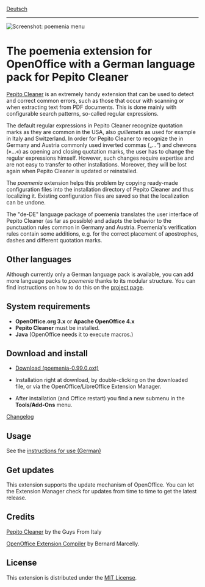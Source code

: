 [Deutsch](index)

--------------------------

![Screenshot: poemenia menu](Screenshots/menu-en.png)

# The poemenia extension for OpenOffice with a German language pack for Pepito Cleaner

[Pepito Cleaner](https://pepitoweb.altervista.org/pepito_cleaner/index.php) is an extremely handy extension that can be used to detect and correct common errors, such as those that occur with scanning or when extracting text from PDF documents. This is done mainly with configurable search patterns, so-called regular expressions. 

The default regular expressions in Pepito Cleaner recognize quotation marks as they are common in the USA, also  _guillemets_  as used for example in Italy and Switzerland. In order for Pepito Cleaner to recognize the in Germany and Austria commonly used inverted commas („…“) and chevrons (»…«) as opening and closing quotation marks, the user has to change the regular expressions himself. However, such changes require expertise and are not easy to transfer to other installations. Moreover, they will be lost again when Pepito Cleaner is updated or reinstalled.

The  _poemenia_  extension helps this problem by copying ready-made configuration files into the installation directory of Pepito Cleaner and thus localizing it. Existing configuration files are saved so that the localization can be undone.

The "de-DE" language package of poemenia translates the user interface of Pepito Cleaner (as far as possible) and adapts the behavior to the punctuation rules common in Germany and Austria. Poemenia's verification rules contain some additions, e.g. for the correct placement of apostrophes, dashes and different quotation marks.

## Other languages

Although currently only a German language pack is available, you can add more language packs to _poemenia_ thanks to its modular structure. You can find instructions on how to do this on the [project page](https://github.com/peter88213/poemenia).

## System requirements

* __OpenOffice.org 3.x__  or  __Apache OpenOffice 4.x__
* __Pepito Cleaner__  must be installed.
* __Java__ (OpenOffice needs it to execute macros.)

## Download and install

* [Download (poemenia-0.99.0.oxt)](https://raw.githubusercontent.com/peter88213/poemenia/main/poemenia-0.99.0.oxt)

* Installation right at download, by double-clicking on the downloaded file, or via the OpenOffice/LibreOffice Extension Manager.

* After installation (and Office restart) you find a new submenu in the  __Tools/Add-Ons__  menu.

[Changelog](changelog)

## Usage

See the [instructions for use (German)](help-de)

## Get updates

This extension supports the update mechanism of OpenOffice. You can let the Extension Manager check for updates from time to time to get the latest release.

## Credits

[Pepito Cleaner](https://pepitoweb.altervista.org/pepito_cleaner/index.php) by the Guys From Italy

[OpenOffice Extension Compiler](https://wiki.openoffice.org/wiki/Extensions_Packager#Extension_Compiler) by Bernard Marcelly.


## License

This extension is distributed under the [MIT License](http://www.opensource.org/licenses/mit-license.php).
